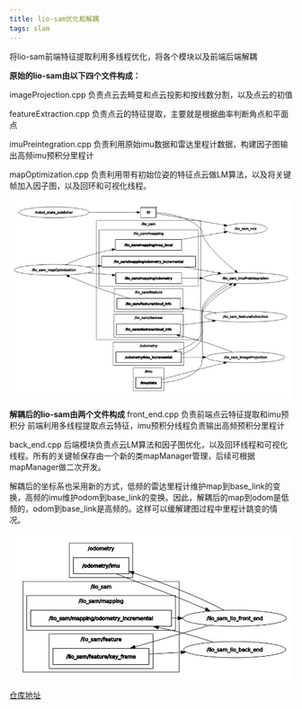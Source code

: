 ```yaml
---
title: lio-sam优化和解耦
tags: slam
---
```


将lio-sam前端特征提取利用多线程优化，将各个模块以及前端后端解耦

<!--more-->

**原始的lio-sam由以下四个文件构成：**

imageProjection.cpp
负责点云去畸变和点云投影和按线数分割，以及点云的初值

featureExtraction.cpp
负责点云的特征提取，主要就是根据曲率判断角点和平面点

imuPreintegration.cpp
负责利用原始imu数据和雷达里程计数据，构建因子图输出高频imu预积分里程计

mapOptimization.cpp
负责利用带有初始位姿的特征点云做LM算法，以及将关键帧加入因子图，以及回环和可视化线程。

![](/assets/lio_sam_decompose/lio_sam.png)

**解耦后的lio-sam由两个文件构成**
front_end.cpp
负责前端点云特征提取和imu预积分
前端利用多线程提取点云特征，imu预积分线程负责输出高频预积分里程计

back_end.cpp
后端模块负责点云LM算法和因子图优化，以及回环线程和可视化线程。所有的关键帧保存由一个新的类mapManager管理，后续可根据mapManager做二次开发。

解耦后的坐标系也采用新的方式，低频的雷达里程计维护map到base_link的变换，高频的imu维护odom到base_link的变换。因此，解耦后的map到odom是低频的，odom到base_link是高频的。这样可以缓解建图过程中里程计跳变的情况。

![](/assets/lio_sam_decompose/lio_sam_decompose.png)

[仓库地址](https://github.com/lvruichen/Ground-LIO-SAM)